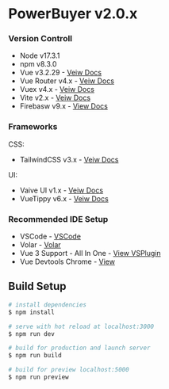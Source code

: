 # PowerBuyer v2.0.x

### Version Controll

- Node v17.3.1
- npm v8.3.0
- Vue v3.2.29 - [Veiw Docs](https://v3.vuejs.org/)
- Vue Router v4.x - [Veiw Docs](https://next.router.vuejs.org/)
- Vuex v4.x - [Veiw Docs](https://next.vuex.vuejs.org/)
- Vite v2.x - [Veiw Docs](https://vitejs.dev/)
- Firebasw v9.x - [View Docs](https://www.npmjs.com/package/firebase)

### Frameworks

CSS:
- TailwindCSS v3.x - [Veiw Docs](https://tailwindcss.com/docs/installation)

UI:
- Vaive UI v1.x - [Veiw Docs](https://www.naiveui.com/en-US/os-theme)
- VueTippy v6.x - [Veiw Docs](https://vue-tippy.netlify.app/)

### Recommended IDE Setup

- VSCode - [VSCode](https://code.visualstudio.com/)
- Volar - [Volar](https://marketplace.visualstudio.com/items?itemName=johnsoncodehk.volar)
- Vue 3 Support - All In One - [View VSPlugin](https://marketplace.visualstudio.com/items?itemName=Wscats.vue)
- Vue Devtools Chrome - [View](https://chrome.google.com/webstore/detail/vuejs-devtools/ljjemllljcmogpfapbkkighbhhppjdbg?hl=en)

## Build Setup

```bash
# install dependencies
$ npm install

# serve with hot reload at localhost:3000
$ npm run dev

# build for production and launch server
$ npm run build

# build for preview localhost:5000
$ npm run preview

```
